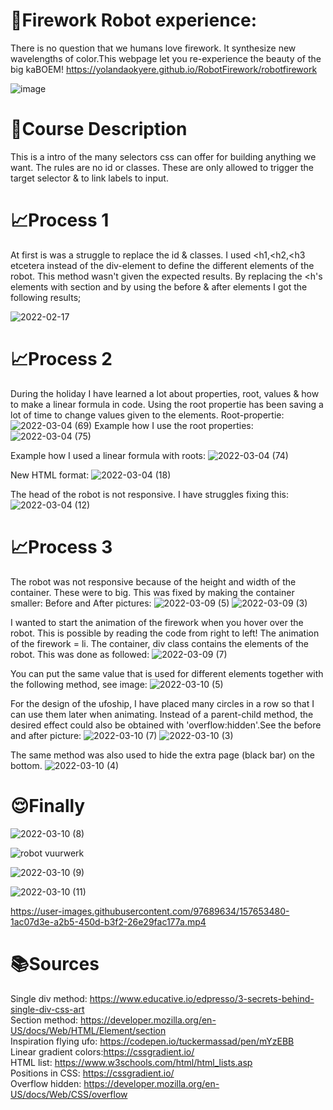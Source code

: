# 🤖Firework Robot experience:
There is no question that we humans love firework. It synthesize new wavelengths of color.This webpage let you re-experience the beauty of the big kaBOEM! https://yolandaokyere.github.io/RobotFirework/robotfirework

![image](https://user-images.githubusercontent.com/97689634/157651165-c6ce5887-3265-4a60-a029-eba9bf1e6a76.png)

# 📝Course Description
This is a intro of the many selectors css can offer for building anything we want.
The rules are no id or classes. These are only allowed to trigger the target selector & to link labels to input.

# 📈Process 1
At first is was a struggle to replace the id & classes. I used <h1,<h2,<h3 etcetera instead of the div-element to define the different elements of the robot. This method wasn't given the expected results. By replacing the <h's elements with section and by using the before & after elements I got the following results;
                                    
![2022-02-17](https://user-images.githubusercontent.com/97689634/156725304-e5fe7a89-a1e6-452e-b217-e3afd88264fd.png)

# 📈Process 2
During the holiday I have learned a lot about properties, root, values & how to make a linear formula in code. 
Using the root propertie has been saving a lot of time to change values given to the elements. 
Root-propertie:
![2022-03-04 (69)](https://user-images.githubusercontent.com/97689634/156728804-a3f70059-3d3f-422d-a4d3-38b47aaf0198.png)
Example how I use the root properties:
![2022-03-04 (75)](https://user-images.githubusercontent.com/97689634/156734379-97e74a5d-136e-49f0-aa8b-48cf10bf3228.png)

Example how I used a linear formula with roots:
![2022-03-04 (74)](https://user-images.githubusercontent.com/97689634/156734569-98bcb9a5-66a2-4540-a5f8-57a4bf6ccc0a.png)

New HTML format:
![2022-03-04 (18)](https://user-images.githubusercontent.com/97689634/156730323-ddc017fc-dd78-4860-ad36-3359c0cb71ad.png)

The head of the robot is not responsive. I have struggles fixing this:
![2022-03-04 (12)](https://user-images.githubusercontent.com/97689634/156730589-83be4650-7361-4093-b6a7-b2ec09ebccf0.png)

# 📈Process 3
The robot was not responsive because of the height and width of the container. These were to big. This was fixed by making the container smaller:
Before and After pictures:
![2022-03-09 (5)](https://user-images.githubusercontent.com/97689634/157640307-23e035c7-1ee9-4dfa-a0f6-707209cf32fe.png)
![2022-03-09 (3)](https://user-images.githubusercontent.com/97689634/157640434-116ac85d-3927-4df0-bcb2-51fa07d06f0a.png)

I wanted to start the animation of the firework when you hover over the robot. This is possible by reading the code from right to left! The animation of the firework = li. The container, div class contains the elements of the robot. This was done as followed:
![2022-03-09 (7)](https://user-images.githubusercontent.com/97689634/157641623-8e2da4cb-1062-49f9-af3d-d22b35b91d1c.png)

You can put the same value that is used for different elements together with the following method, see image:
![2022-03-10 (5)](https://user-images.githubusercontent.com/97689634/157642613-f38c64ea-b6a2-4a92-b053-2adebdd5a823.png)

For the design of the ufoship, I have placed many circles in a row so that I can use them later when animating. Instead of a parent-child method, the desired effect could also be obtained with 'overflow:hidden'.See the before and after picture:
![2022-03-10 (7)](https://user-images.githubusercontent.com/97689634/157649519-af09335b-e881-45f9-975d-3ea0bda7f617.png)
![2022-03-10 (3)](https://user-images.githubusercontent.com/97689634/157650029-2f47c30f-4153-4bdf-bb77-a3496b7b6167.png)

The same method was also used to hide the extra page (black bar) on the bottom.
![2022-03-10 (4)](https://user-images.githubusercontent.com/97689634/157650564-eea2850d-162c-44a2-afd7-c7904df775ec.png)

# 😌Finally
![2022-03-10 (8)](https://user-images.githubusercontent.com/97689634/157651479-5d0e6c03-ea7c-4b51-b1cf-c80e9a2923d5.png)

![robot vuurwerk](https://user-images.githubusercontent.com/97689634/156724174-ea31cd3e-95f7-4a80-b70e-a0c2b48af742.png)

![2022-03-10 (9)](https://user-images.githubusercontent.com/97689634/157651683-445150dd-2c2f-444b-8445-400df84cbb6e.png)

![2022-03-10 (11)](https://user-images.githubusercontent.com/97689634/157651818-502e5621-c4d6-4982-b0cd-a9e37e15e656.png)


https://user-images.githubusercontent.com/97689634/157653480-1ac07d3e-a2b5-450d-b3f2-26e29fac177a.mp4



# 📚Sources
Single div method:  https://www.educative.io/edpresso/3-secrets-behind-single-div-css-art                                                                                             
Section method: https://developer.mozilla.org/en-US/docs/Web/HTML/Element/section                                                                                                  
Inspiration flying ufo: https://codepen.io/tuckermassad/pen/mYzEBB                                                                                                               
Linear gradient colors:https://cssgradient.io/  
HTML list: https://www.w3schools.com/html/html_lists.asp  
Positions in CSS: https://cssgradient.io/   
Overflow hidden: https://developer.mozilla.org/en-US/docs/Web/CSS/overflow                                                                                                                                                                                                                                                                         
